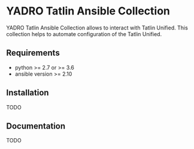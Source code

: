 # YADRO Tatlin Ansible Collection

YADRO Tatlin Ansible Collection allows to interact with Tatlin Unified. 
This collection helps to automate configuration of the Tatlin Unified.


## Requirements

- python >= 2.7 or >= 3.6
- ansible version >= 2.10

## Installation

TODO

## Documentation

TODO
